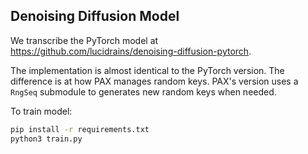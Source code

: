 ## Denoising Diffusion Model

We transcribe the PyTorch model at https://github.com/lucidrains/denoising-diffusion-pytorch.

The implementation is almost identical to the PyTorch version. 
The difference is at how PAX manages random keys. PAX's version uses a `RngSeq` submodule to generates new random keys when needed.

To train model:

```sh
pip install -r requirements.txt
python3 train.py
```